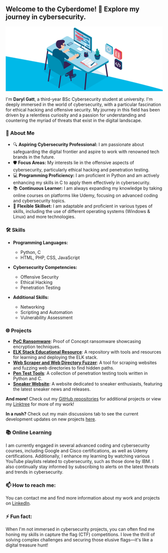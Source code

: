 ## Welcome to the Cyberdome! 👋 Explore my journey in cybersecurity.
![Coding GIF](https://raw.githubusercontent.com/Azael-Dev/Azael-Dev/master/coding.gif)

I'm **Daryl Gatt**, a third-year BSc Cybersecurity student at university. I'm deeply immersed in the world of cybersecurity, with a particular fascination for ethical hacking and offensive security. My journey in this field has been driven by a relentless curiosity and a passion for understanding and countering the myriad of threats that exist in the digital landscape.

### 🌱 About Me
- 🔍 **Aspiring Cybersecurity Professional:** I am passionate about safeguarding the digital frontier and aspire to work with renowned tech brands in the future.
- 🛡️ **Focus Areas:** My interests lie in the offensive aspects of cybersecurity, particularly ethical hacking and penetration testing.
- 💻 **Programming Proficiency:** I am proficient in Python and am actively enhancing my skills in C to apply them effectively in cybersecurity.
- 📚 **Continuous Learner:** I am always expanding my knowledge by taking online courses on platforms like Udemy, focusing on advanced coding and cybersecurity topics.
- 🧩 **Flexible Skillset:** I am adaptable and proficient in various types of skills, including the use of different operating systems (Windows & Linux) and more technologies.

### 🛠️ Skills
- **Programming Languages:**
  - Python, C
  - HTML, PHP, CSS, JavaScript

- **Cybersecurity Competencies:**
  - Offensive Security
  - Ethical Hacking
  - Penetration Testing

- **Additional Skills:**
  - Networking
  - Scripting and Automation
  - Vulnerability Assessment

### 🌐 Projects
- [**PoC Ransomware**](https://github.com/phantom0004/_KRYPT0S_RANSOMWARE): Proof of Concept ransomware showcasing encryption techniques.
- [**ELK Stack Educational Resource**](https://github.com/phantom0004/elk-stack-tools): A repository with tools and resources for learning and deploying the ELK stack.
- [**Web Scraper and Web Directory Fuzzer**](https://github.com/phantom0004/FuzzFindr-Web-Fuzzing-Tool): A tool for scraping websites and fuzzing web directories to find hidden paths.
- [**Pen Test Tools**](https://github.com/phantom0004/PenTest_Vault): A collection of penetration testing tools written in Python and C.
- [**Sneaker Website**](https://github.com/phantom0004/Sneakerology): A website dedicated to sneaker enthusiasts, featuring the latest sneaker news and releases.

**And more!** Check out my [GitHub repositories](https://github.com/phantom0004) for additional projects or view my [Linktree](https://linktr.ee/darylgatt_cybersecurity) for more of my work!

**In a rush?** Check out my main discussions tab to see the current development updates on new projects [here](https://github.com/yourusername/yourrepo/discussions/1).

### 📚 Online Learning
I am currently engaged in several advanced coding and cybersecurity courses, including Google and Cisco certifications, as well as Udemy certifications. Additionally, I enhance my learning by watching various YouTube playlists related to cybersecurity, such as those done by IBM. I also continually stay informed by subscribing to alerts on the latest threats and trends in cybersecurity.

### 📫 How to reach me:
You can contact me and find more information about my work and projects on [LinkedIn](https://www.linkedin.com/in/daryl-gatt-web3/).

### ⚡ Fun fact:
When I'm not immersed in cybersecurity projects, you can often find me honing my skills in capture the flag (CTF) competitions. I love the thrill of solving complex challenges and securing those elusive flags—it's like a digital treasure hunt!
